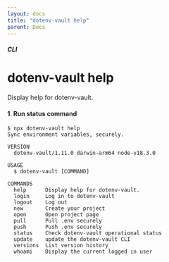 ```yaml
---
layout: docs
title: "dotenv-vault help"
parent: Docs
---
```


##### CLI

# dotenv-vault help

Display help for dotenv-vault.

#### 1. Run status command

```
$ npx dotenv-vault help
Sync environment variables, securely.

VERSION
  dotenv-vault/1.11.0 darwin-arm64 node-v18.3.0

USAGE
  $ dotenv-vault [COMMAND]

COMMANDS
  help      Display help for dotenv-vault.
  login     Log in to dotenv-vault
  logout    Log out
  new       Create your project
  open      Open project page
  pull      Pull .env securely
  push      Push .env securely
  status    Check dotenv-vault operational status
  update    update the dotenv-vault CLI
  versions  List version history
  whoami    Display the current logged in user
```
